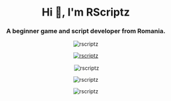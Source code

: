 <h1 align="center">Hi 👋, I'm RScriptz</h1>
<h3 align="center">A beginner game and script developer from Romania.</h3>

<p align="center"> <img src="https://komarev.com/ghpvc/?username=rscriptz&label=Profile%20views&color=0e75b6&style=flat" alt="rscriptz" /> </p>

<p align="center"> <a href="https://github.com/ryo-ma/github-profile-trophy"><img src="https://github-profile-trophy.vercel.app/?username=rscriptz" alt="rscriptz" /></a> </p>

<p align="center">&nbsp;<img align="center" src="https://github-readme-stats.vercel.app/api?username=rscriptz&show_icons=true&locale=en" alt="rscriptz" /></p>

<p align="center"><img align="center" src="https://github-readme-streak-stats.herokuapp.com/?user=rscriptz&" alt="rscriptz" /></p>

<p align="center"><img align="center" src="https://github-readme-stats.vercel.app/api/top-langs?username=rscriptz&show_icons=true&locale=en&layout=compact" alt="rscriptz" /></p>

